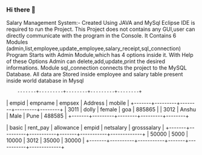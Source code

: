 ### Hi there 👋
Salary Management System:-
Created Using JAVA and MySql
Eclipse IDE is required to run the Project.
This Project does not contains any GUI,user can directly communicate with the program in the Console.
It Contains 6 Modules (admin,list,employee,update_employee,salary_receipt,sql_connection)
Program Starts with Admin Module,which has 4 options inside it.
With Help of these Options Admin can delete,add,update,print the desired informations.
Module sql_connection connects the project to the MySQL Database.
All data are Stored inside employee and salary table present inside world database in Mysql





        -------+---------+--------+---------+--------+
| empid | empname | empsex | Address | mobile |
+-------+---------+--------+---------+--------+
| 3011  | dolly   | female | goa     | 885865 |
| 3012  | Anshu   | Male   | Pune    | 488585 |
+-------+---------+--------+---------+--------+

| basic | rent_pay | allowance | empid | netsalary | grosssalary |
+-------+----------+-----------+-------+-----------+-------------+
| 50000 | 5000     | 10000     | 3012  | 35000     | 30000       |
+-------+----------+-----------+-------+-----------+-------------+
